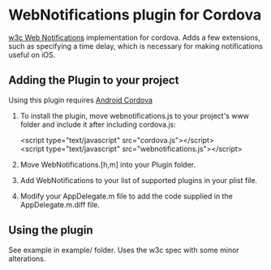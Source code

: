# WebNotifications plugin for Cordova

[w3c Web Notifications](http://www.w3.org/TR/notifications/) implementation for cordova.  Adds a few extensions, such as specifying a time delay, which is necessary for making notifications useful on iOS. 

## Adding the Plugin to your project

Using this plugin requires [Android Cordova](www.cordova.io)

1. To install the plugin, move webnotifications.js to your project's www folder and include it after including cordova.js:

    &lt;script type="text/javascript" src="cordova.js"&gt;&lt;/script&gt;<br/>
    &lt;script type="text/javascript" src="webnotifications.js"&gt;&lt;/script&gt;

2. Move WebNotifications.[h,m] into your Plugin folder.

3. Add WebNotifications to your list of supported plugins in your plist file.

4. Modify your AppDelegate.m file to add the code supplied in the AppDelegate.m.diff file.

## Using the plugin

See example in example/ folder.  Uses the w3c spec with some minor alterations.
